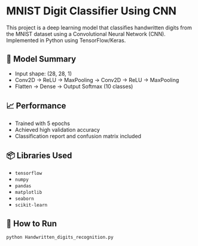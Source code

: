 # MNIST Digit Classifier Using CNN

This project is a deep learning model that classifies handwritten digits from the MNIST dataset using a Convolutional Neural Network (CNN). Implemented in Python using TensorFlow/Keras.

## 🧠 Model Summary

- Input shape: (28, 28, 1)
- Conv2D → ReLU → MaxPooling → Conv2D → ReLU → MaxPooling
- Flatten → Dense → Output Softmax (10 classes)

## 📈 Performance

- Trained with 5 epochs
- Achieved high validation accuracy
- Classification report and confusion matrix included

## 📦 Libraries Used

- `tensorflow`
- `numpy`
- `pandas`
- `matplotlib`
- `seaborn`
- `scikit-learn`

## 🚀 How to Run

```bash
python Handwritten_digits_recognition.py
